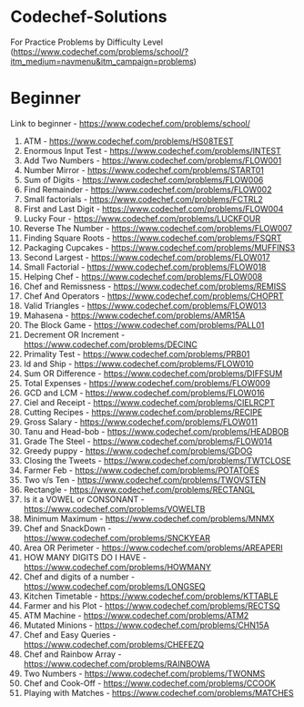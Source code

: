 # Codechef-Solutions
For Practice Problems by Difficulty Level (https://www.codechef.com/problems/school/?itm_medium=navmenu&itm_campaign=problems)

# Beginner 
Link to beginner - https://www.codechef.com/problems/school/

1. ATM - https://www.codechef.com/problems/HS08TEST
2. Enormous Input Test - https://www.codechef.com/problems/INTEST
3. Add Two Numbers - https://www.codechef.com/problems/FLOW001
4. Number Mirror - https://www.codechef.com/problems/START01
5. Sum of Digits - https://www.codechef.com/problems/FLOW006
6. Find Remainder - https://www.codechef.com/problems/FLOW002
7. Small factorials - https://www.codechef.com/problems/FCTRL2
8. First and Last Digit - https://www.codechef.com/problems/FLOW004
9. Lucky Four - https://www.codechef.com/problems/LUCKFOUR
10. Reverse The Number - https://www.codechef.com/problems/FLOW007
11. Finding Square Roots - https://www.codechef.com/problems/FSQRT
12. Packaging Cupcakes - https://www.codechef.com/problems/MUFFINS3
13. Second Largest - https://www.codechef.com/problems/FLOW017
14. Small Factorial - https://www.codechef.com/problems/FLOW018
15. Helping Chef - https://www.codechef.com/problems/FLOW008
16. Chef and Remissness - https://www.codechef.com/problems/REMISS
17. Chef And Operators - https://www.codechef.com/problems/CHOPRT
18. Valid Triangles - https://www.codechef.com/problems/FLOW013
19. Mahasena - https://www.codechef.com/problems/AMR15A
20. The Block Game - https://www.codechef.com/problems/PALL01
21. Decrement OR Increment - https://www.codechef.com/problems/DECINC
22. Primality Test - https://www.codechef.com/problems/PRB01
23. Id and Ship - https://www.codechef.com/problems/FLOW010
24. Sum OR Difference - https://www.codechef.com/problems/DIFFSUM
25. Total Expenses - https://www.codechef.com/problems/FLOW009
26. GCD and LCM - https://www.codechef.com/problems/FLOW016
27. Ciel and Receipt - https://www.codechef.com/problems/CIELRCPT
28. Cutting Recipes - https://www.codechef.com/problems/RECIPE
29. Gross Salary - https://www.codechef.com/problems/FLOW011
30. Tanu and Head-bob - https://www.codechef.com/problems/HEADBOB
31. Grade The Steel - https://www.codechef.com/problems/FLOW014
32. Greedy puppy - https://www.codechef.com/problems/GDOG
33. Closing the Tweets - https://www.codechef.com/problems/TWTCLOSE
34. Farmer Feb - https://www.codechef.com/problems/POTATOES
35. Two v/s Ten - https://www.codechef.com/problems/TWOVSTEN
36. Rectangle - https://www.codechef.com/problems/RECTANGL
37. Is it a VOWEL or CONSONANT - https://www.codechef.com/problems/VOWELTB
38. Minimum Maximum - https://www.codechef.com/problems/MNMX
39. Chef and SnackDown - https://www.codechef.com/problems/SNCKYEAR
40. Area OR Perimeter - https://www.codechef.com/problems/AREAPERI
41. HOW MANY DIGITS DO I HAVE - https://www.codechef.com/problems/HOWMANY
42. Chef and digits of a number - https://www.codechef.com/problems/LONGSEQ
43. Kitchen Timetable - https://www.codechef.com/problems/KTTABLE
44. Farmer and his Plot - https://www.codechef.com/problems/RECTSQ
45. ATM Machine - https://www.codechef.com/problems/ATM2
46. Mutated Minions - https://www.codechef.com/problems/CHN15A
47. Chef and Easy Queries - https://www.codechef.com/problems/CHEFEZQ
48. Chef and Rainbow Array - https://www.codechef.com/problems/RAINBOWA
49. Two Numbers - https://www.codechef.com/problems/TWONMS
50. Chef and Cook-Off - https://www.codechef.com/problems/CCOOK
51. Playing with Matches - https://www.codechef.com/problems/MATCHES
